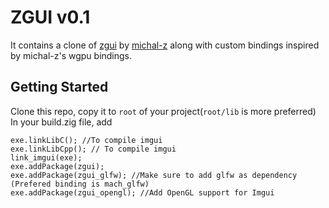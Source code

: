# ZGUI v0.1
It contains a clone of [zgui](https://github.com/michal-z/zig-gamedev/tree/main/libs/zgpu) by [michal-z](https://github.com/michal-z) along with custom bindings inspired by michal-z's wgpu bindings.

## Getting Started
Clone this repo, copy it to `root` of your project(`root/lib` is more preferred)
In your build.zig file, add
```zig
exe.linkLibC(); //To compile imgui
exe.linkLibCpp(); // To compile imgui
link_imgui(exe);
exe.addPackage(zgui);
exe.addPackage(zgui_glfw); //Make sure to add glfw as dependency (Prefered binding is mach_glfw)
exe.addPackage(zgui_opengl); //Add OpenGL support for Imgui
```
